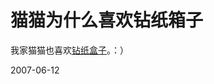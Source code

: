 # 猫猫为什么喜欢钻纸箱子

我家猫猫也喜欢[钻纸盒子](http://sinoq.spaces.live.com/Blog/cns!738A675B7F386AD0!5696.entry)。：）

2007-06-12